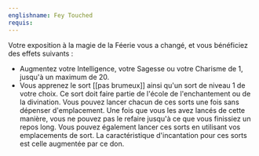 ```yaml
---
englishname: Fey Touched
requis:
---
```

Votre exposition à la magie de la Féerie vous a changé, et vous bénéficiez des effets suivants : 

 - Augmentez votre Intelligence, votre Sagesse ou votre Charisme de 1, jusqu'à un maximum de 20.
 - Vous apprenez le sort [[pas brumeux]] ainsi qu'un sort de niveau 1 de votre choix. Ce sort doit faire partie de l'école de l'enchantement ou de la divination. Vous pouvez lancer chacun de ces sorts une fois sans dépenser d'emplacement. Une fois que vous les avez lancés de cette manière, vous ne pouvez pas le refaire jusqu'à ce que vous finissiez un repos long. Vous pouvez également lancer ces sorts en utilisant vos emplacements de sort. La caractéristique d'incantation pour ces sorts est celle augmentée par ce don.
